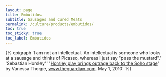 ```yaml
---
layout: page
title: Embutidos
subtitle: Sausages and Cured Meats
permalink: /culture/products/embutidos/
toc: true
toc_sticky: true
toc_label: Embutidos
---
```

{% epigraph 'I am not an intellectual. An intellectual is someone who looks at a sausage and thinks of Picasso, whereas I just say "pass the mustard".' 'Sebastian Horsley' '"[Horsley play brings outrage back to the Soho stage](https://www.theguardian.com/uk/2010/may/02/sebastian-horsley-dandy-west-end-play)" by Vanessa Thorpe, www.theguardian.com. May 1, 2010' %}